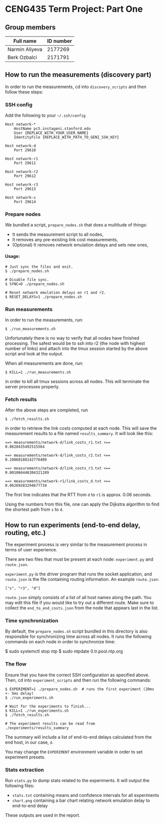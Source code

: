 # CENG435 Term Project: Part One

## Group members

|Full name      |ID number|
|---------------|---------|
|Narmin Aliyeva |  2177269|
|Berk Ozbalci   |  2171791|

## How to run the measurements (discovery part)

In order to run the measurements, cd into `discovery_scripts` and then follow these steps:

### SSH config

Add the following to your `~/.ssh/config`

```ssh-config
Host network-*
    HostName pc5.instageni.stanford.edu
    User {REPLACE_WITH_YOUR_USER_NAME}
    IdentityFile {REPLACE_WITH_PATH_TO_GENI_SSH_KEY}

Host network-d
    Port 29610

Host network-r1
    Port 29611

Host network-r2
    Port 29612

Host network-r3
    Port 29613

Host network-s
    Port 29614
```

### Prepare nodes

We bundled a script, `prepare_nodes.sh` that does a multitude of things:

- It sends the measurement script to all nodes,
- It removes any pre-existing link cost measurements,
- (Optional) It removes network emulation delays and sets new ones,

#### Usage:

    # Just sync the files and exit.
    $ ./prepare_nodes.sh
    
    # Disable file sync.
    $ SYNC=0 ./prepare_nodes.sh
    
    # Reset network emulation delays on r1 and r2.
    $ RESET_DELAYS=1 ./prepare_nodes.sh


### Run measurements

In order to run the measurements, run:

    $ ./run_measurements.sh

Unfortunately there is no way to verify that all nodes have finished processing. The
safest would be to ssh into r2 (the node with highest number of links) and attach
into the tmux session started by the above script and look at the output.

When all measurements are done, run:

    $ KILL=1 ./run_measurements.sh

in order to kill all tmux sessions across all nodes. This will terminate the server
processes properly.

### Fetch results

After the above steps are completed, run

    $ ./fetch_results.sh

in order to retrieve the link costs computed at each node. This will save the measurement
results to a file named `results_summary`. It will look like this:

```
==> measurements/network-d/link_costs_r1.txt <==
0.0628435492515564

==> measurements/network-d/link_costs_r2.txt <==
0.10868188142776489

==> measurements/network-d/link_costs_r3.txt <==
0.001066446304321289

==> measurements/network-r1/link_costs_d.txt <==
0.06269283294677734
```

The first line indicates that the RTT from `d` to `r1` is approx. 0.06 seconds.

Using the numbers from this file, one can apply the Dijkstra algorithm to find the
shortest path from `s` to `d`.

## How to run experiments (end-to-end delay, routing, etc.)

The experiment process is very similar to the measurement process in terms of user experience.

There are two files that must be present at each node: `experiment.py` and `route.json`.

`experiment.py` is the driver program that runs the socket application, and `route.json` is the
file containing routing information. An example `route.json`:

    ["s", "r3", "d"]

`route.json` simply consists of a list of all host names along the path. You may edit this file
if you would like to try out a different route. Make sure to collect the `end_to_end_costs.json`
from the node that appears last in the list.

### Time synchronization

By default, the `prepare_nodes.sh` script bundled in this directory is also responsible for
synchronizing time across all nodes. It runs the following commands on each node in order to
synchronize time:

  $ sudo systemctl stop ntp
  $ sudo ntpdate 0.tr.pool.ntp.org

### The flow

Ensure that you have the correct SSH configuration as specified above. Then, cd into
`experiment_scripts` and then run the following commands:

    $ EXPERIMENT=1 ./prepare_nodes.sh  # runs the first experiment (20ms +- 5ms delay)
    $ ./run_experiments.sh
    
    # Wait for the experiments to finish...
    $ KILL=1 ./run_experiments.sh
    $ ./fetch_results.sh
    
    # The experiment results can be read from ./experiments/results_summary

The summary will include a list of end-to-end delays calculated from the end host, in our case, `d`.

You may change the `EXPERIMENT` environment variable in order to set experiment presets.

### Stats extraction

Run `stats.py` to dump stats related to the experiments. It will output the following files:

- `stats.txt` containing means and confidence intervals for all experiments
- `chart.png` containing a bar chart relating network emulation delay to end-to-end delay

These outputs are used in the report.

